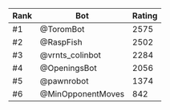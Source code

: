 Rank|Bot|Rating
---|---|---
#1|@ToromBot|2575
#2|@RaspFish|2502
#3|@vrnts_colinbot|2284
#4|@OpeningsBot|2056
#5|@pawnrobot|1374
#6|@MinOpponentMoves|842
